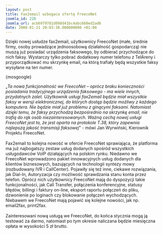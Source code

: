 ```yaml
---
layout: post
title: Fax2email wzbogaca ofertę FreecoNet
joomla_id: 228
joomla_url: acb6979781d098d41bc4abc660ed2ad6
date: 2008-01-21 20:03:38.000000000 +01:00
---
```

Dzięki nowej usłudze fax2email, użytkownicy FreecoNet (małe, średnie firmy, osoby prowadzące jednoosobową działalność gospodarczą) nie muszą już posiadać urządzenia faksowego, by odbierać przychodzące do nich faksy. Wystarczy tylko pobrać dodatkowy numer telefonu z TelAreny i przyporządkować mu skrzynkę email, na kt&oacute;rą trafiały będą wszystkie faksy wysyłane na ten numer.<p>{mosgoogle}</p><p>&bdquo;<em>Ta nowa funkcjonalność we FreecoNet &ndash; opr&oacute;cz braku konieczności posiadania tradycyjnego urządzenia faksowego - ma wiele innych, przydatnych zalet. Użytkownik usługi fax2email będzie miał wszystkie faksy w wersji elektronicznej, do kt&oacute;rych dostęp będzie możliwy z każdego komputera. Nie będzie miał już problemu z ginącymi faksami. Natomiast dzięki temu, że faksy przychodzą bezpośrednio na skrzynkę email, nie trafią do rąk os&oacute;b niezainteresowanych. Ważną cechą nowej usługi FreecoNet jest to, że jest oparta na protokole T.38, kt&oacute;ry zapewnia najlepszą jakość transmisji faksowej</em>&rdquo; - m&oacute;wi Jan Wyrwiński, Kierownik Projektu FreecoNet.<br /><br />Fax2email to kolejna nowość w ofercie FreecoNet sprawiająca, że platforma ma już najbogatszy zestaw usług dodanych spośr&oacute;d wszystkich usługodawc&oacute;w VoIP działających na polskim rynku. Niedawno we FreecoNet wprowadzono pakiet innowacyjnych usług dodanych dla klient&oacute;w biznesowych, bazujących na technologii syntezy mowy (rozbudowany IVR i CallCenter). Pojawiły się też inne, ciekawe rozwiązania, jak Dial-In, Autoryzacja czy możliwość sprawdzania stanu konta przez telefon. Opr&oacute;cz nich użytkownicy FreecoNet mają do dyspozycji takie funkcjonalności, jak Call Transfer, połączenia konferencyjne, statusy błęd&oacute;w, billingi i faktury on-line, eksport raportu połączeń do pliku, dzwonienie po loginach czy blokowanie połączeń wychodzących. Niebawem we FreecoNet mają pojawić się kolejne nowości, jak np. email2fax, print2fax.<br /><br />Zainteresowani nową usługą we FreecoNet, do końca stycznia mogą ją testować za darmo, natomiast po tym okresie naliczana będzie miesięczna opłata w wysokości 5 zł brutto. </p>
